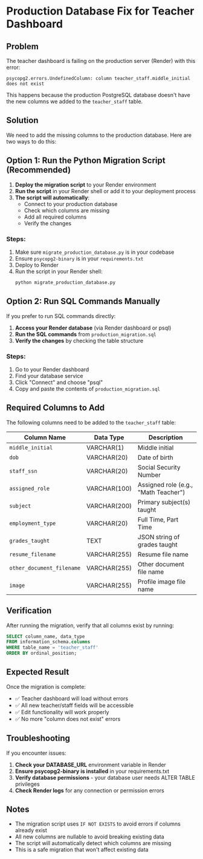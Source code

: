 # Production Database Fix for Teacher Dashboard

## Problem
The teacher dashboard is failing on the production server (Render) with this error:
```
psycopg2.errors.UndefinedColumn: column teacher_staff.middle_initial does not exist
```

This happens because the production PostgreSQL database doesn't have the new columns we added to the `teacher_staff` table.

## Solution
We need to add the missing columns to the production database. Here are two ways to do this:

## Option 1: Run the Python Migration Script (Recommended)

1. **Deploy the migration script** to your Render environment
2. **Run the script** in your Render shell or add it to your deployment process
3. **The script will automatically**:
   - Connect to your production database
   - Check which columns are missing
   - Add all required columns
   - Verify the changes

### Steps:
1. Make sure `migrate_production_database.py` is in your codebase
2. Ensure `psycopg2-binary` is in your `requirements.txt`
3. Deploy to Render
4. Run the script in your Render shell:
   ```bash
   python migrate_production_database.py
   ```

## Option 2: Run SQL Commands Manually

If you prefer to run SQL commands directly:

1. **Access your Render database** (via Render dashboard or psql)
2. **Run the SQL commands** from `production_migration.sql`
3. **Verify the changes** by checking the table structure

### Steps:
1. Go to your Render dashboard
2. Find your database service
3. Click "Connect" and choose "psql"
4. Copy and paste the contents of `production_migration.sql`

## Required Columns to Add

The following columns need to be added to the `teacher_staff` table:

| Column Name | Data Type | Description |
|-------------|-----------|-------------|
| `middle_initial` | VARCHAR(1) | Middle initial |
| `dob` | VARCHAR(20) | Date of birth |
| `staff_ssn` | VARCHAR(20) | Social Security Number |
| `assigned_role` | VARCHAR(100) | Assigned role (e.g., "Math Teacher") |
| `subject` | VARCHAR(200) | Primary subject(s) taught |
| `employment_type` | VARCHAR(20) | Full Time, Part Time |
| `grades_taught` | TEXT | JSON string of grades taught |
| `resume_filename` | VARCHAR(255) | Resume file name |
| `other_document_filename` | VARCHAR(255) | Other document file name |
| `image` | VARCHAR(255) | Profile image file name |

## Verification

After running the migration, verify that all columns exist by running:

```sql
SELECT column_name, data_type 
FROM information_schema.columns 
WHERE table_name = 'teacher_staff' 
ORDER BY ordinal_position;
```

## Expected Result

Once the migration is complete:
- ✅ Teacher dashboard will load without errors
- ✅ All new teacher/staff fields will be accessible
- ✅ Edit functionality will work properly
- ✅ No more "column does not exist" errors

## Troubleshooting

If you encounter issues:

1. **Check your DATABASE_URL** environment variable in Render
2. **Ensure psycopg2-binary is installed** in your requirements.txt
3. **Verify database permissions** - your database user needs ALTER TABLE privileges
4. **Check Render logs** for any connection or permission errors

## Notes

- The migration script uses `IF NOT EXISTS` to avoid errors if columns already exist
- All new columns are nullable to avoid breaking existing data
- The script will automatically detect which columns are missing
- This is a safe migration that won't affect existing data
